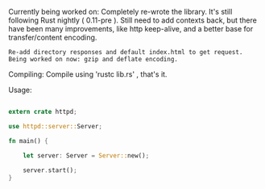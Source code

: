 Currently being worked on:
	Completely re-wrote the library.  It's still following Rust nightly ( 0.11-pre ).
	Still need to add contexts back, but there have been many improvements, like http keep-alive, and a better base for transfer/content encoding.
	
	Re-add directory responses and default index.html to get request.
	Being worked on now: gzip and deflate encoding.


Compiling:
	Compile using 'rustc lib.rs' , that's it.
	
	
Usage:

```Rust

extern crate httpd;

use httpd::server::Server;

fn main() {

	let server: Server = Server::new();
	
	server.start();
}

```
